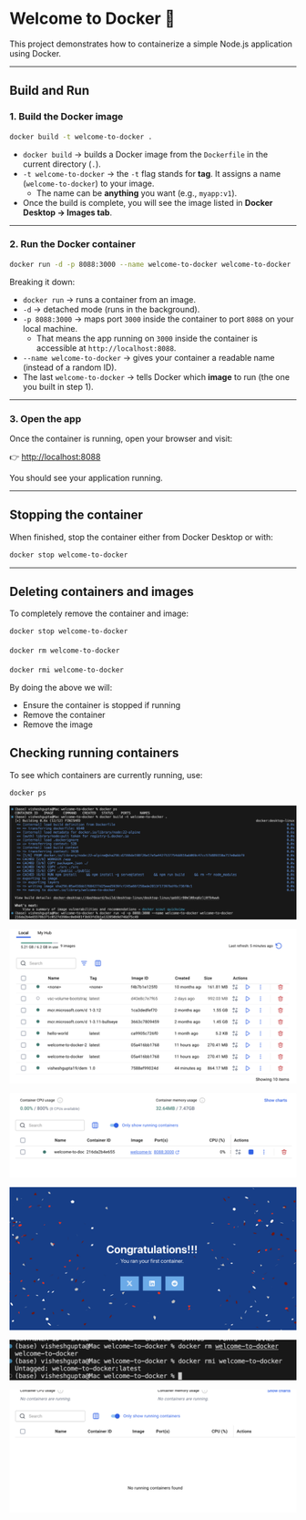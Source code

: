 # Welcome to Docker 🚀

This project demonstrates how to containerize a simple Node.js application using Docker.

---

## Build and Run

### 1. Build the Docker image
```bash
docker build -t welcome-to-docker .
```

- `docker build` → builds a Docker image from the `Dockerfile` in the current directory (`.`).  
- `-t welcome-to-docker` → the `-t` flag stands for **tag**. It assigns a name (`welcome-to-docker`) to your image.  
  - The name can be **anything** you want (e.g., `myapp:v1`).  
- Once the build is complete, you will see the image listed in **Docker Desktop → Images tab**.  

---

### 2. Run the Docker container
```bash
docker run -d -p 8088:3000 --name welcome-to-docker welcome-to-docker
```

Breaking it down:

- `docker run` → runs a container from an image.  
- `-d` → detached mode (runs in the background).  
- `-p 8088:3000` → maps port `3000` inside the container to port `8088` on your local machine.  
  - That means the app running on `3000` inside the container is accessible at `http://localhost:8088`.  
- `--name welcome-to-docker` → gives your container a readable name (instead of a random ID).  
- The last `welcome-to-docker` → tells Docker which **image** to run (the one you built in step 1).  

---

### 3. Open the app
Once the container is running, open your browser and visit:

👉 [http://localhost:8088](http://localhost:8088)

You should see your application running.

---

## Stopping the container
When finished, stop the container either from Docker Desktop or with:

```bash
docker stop welcome-to-docker
```

---

## Deleting containers and images
To completely remove the container and image:
```bash
docker stop welcome-to-docker

docker rm welcome-to-docker

docker rmi welcome-to-docker
```
By doing the above we will:
- Ensure the container is stopped if running
- Remove the container
- Remove the image

## Checking running containers
To see which containers are currently running, use:

```bash
docker ps
```

![Docker Desktop Images Tab 1](screenshots/cmd_line.png)

![Docker Desktop Images Tab 2](screenshots/docker_1.png)

![Docker Desktop Images Tab 3](screenshots/docker_2.png)

![Docker Desktop Images Tab 4](screenshots/output.png)

![Docker Desktop Images Tab 5](screenshots/remove.png)

![Docker Desktop Images Tab 6](screenshots/removed_2.png)

